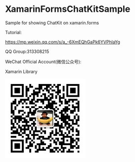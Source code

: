 # XamarinFormsChatKitSample
Sample for showing ChatKit on xamarin.forms

Tutorial:

https://mp.weixin.qq.com/s/a_-6XmEQhGaPk6YVPhlaYg

QQ Group:313308215

WeChat Official Account(微信公众号):

Xamarin Library

<img src="https://github.com/jingliancui/XamarinFormsChatKitSample/blob/master/Images/wechatqrcode.jpg?raw=true"/>
